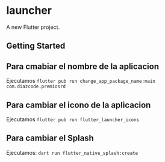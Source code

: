 # launcher

A new Flutter project.

## Getting Started
## Para cmabiar el nombre de la aplicacion
Ejecutamos
```flutter pub run change_app_package_name:main com.diazcode.premiosrd```

## Para cambiar el icono de la aplicacion
Ejecutamos
```flutter pub run flutter_launcher_icons```

## Para cambiar el Splash
Ejecutamos:
```dart run flutter_native_splash:create```